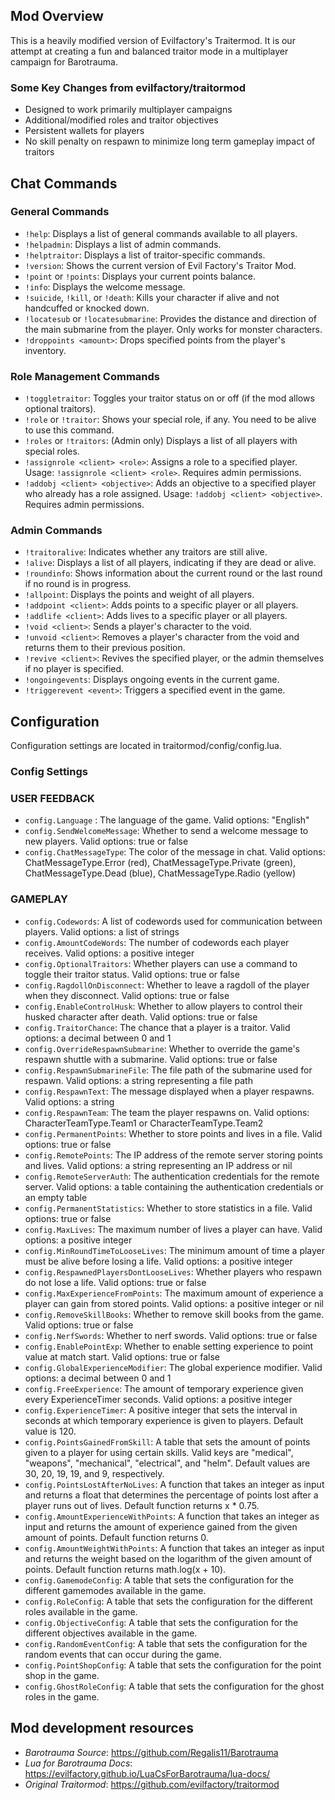 ## Mod Overview
This is a heavily modified version of Evilfactory's Traitermod. It is our attempt at creating a fun and balanced traitor mode in a multiplayer campaign for Barotrauma.

### Some Key Changes from evilfactory/traitormod
- Designed to work primarily multiplayer campaigns
- Additional/modified roles and traitor objectives
- Persistent wallets for players
- No skill penalty on respawn to minimize long term gameplay impact of traitors

## Chat Commands

### General Commands
- `!help`: Displays a list of general commands available to all players.
- `!helpadmin`: Displays a list of admin commands.
- `!helptraitor`: Displays a list of traitor-specific commands.
- `!version`: Shows the current version of Evil Factory's Traitor Mod.
- `!point` or `!points`: Displays your current points balance.
- `!info`: Displays the welcome message.
- `!suicide`, `!kill`, or `!death`: Kills your character if alive and not handcuffed or knocked down.
- `!locatesub` or `!locatesubmarine`: Provides the distance and direction of the main submarine from the player. Only works for monster characters. 
- `!droppoints <amount>`: Drops specified points from the player's inventory.

### Role Management Commands
- `!toggletraitor`: Toggles your traitor status on or off (if the mod allows optional traitors).
- `!role` or `!traitor`: Shows your special role, if any. You need to be alive to use this command.
- `!roles` or `!traitors`: (Admin only) Displays a list of all players with special roles.
- `!assignrole <client> <role>`: Assigns a role to a specified player. Usage: `!assignrole <client> <role>`. Requires admin permissions.
- `!addobj <client> <objective>`: Adds an objective to a specified player who already has a role assigned. Usage: `!addobj <client> <objective>`. Requires admin permissions.

### Admin Commands
- `!traitoralive`: Indicates whether any traitors are still alive.
- `!alive`: Displays a list of all players, indicating if they are dead or alive.
- `!roundinfo`: Shows information about the current round or the last round if no round is in progress.
- `!allpoint`: Displays the points and weight of all players.
- `!addpoint <client>`: Adds points to a specific player or all players.
- `!addlife <client>`: Adds lives to a specific player or all players.
- `!void <client>`: Sends a player's character to the void.
- `!unvoid <client>`: Removes a player's character from the void and returns them to their previous position.
- `!revive <client>`: Revives the specified player, or the admin themselves if no player is specified.
- `!ongoingevents`: Displays ongoing events in the current game.
- `!triggerevent <event>`: Triggers a specified event in the game.



## Configuration
Configuration settings are located in traitormod/config/config.lua. 

### Config Settings
### USER FEEDBACK
- `config.Language` : The language of the game. Valid options: "English"
- `config.SendWelcomeMessage`: Whether to send a welcome message to new players. Valid options: true or false
- `config.ChatMessageType`: The color of the message in chat. Valid options: ChatMessageType.Error (red), ChatMessageType.Private (green), ChatMessageType.Dead (blue), ChatMessageType.Radio (yellow)

### GAMEPLAY
- `config.Codewords`: A list of codewords used for communication between players. Valid options: a list of strings
- `config.AmountCodeWords`: The number of codewords each player receives. Valid options: a positive integer
- `config.OptionalTraitors`: Whether players can use a command to toggle their traitor status. Valid options: true or false
- `config.RagdollOnDisconnect`: Whether to leave a ragdoll of the player when they disconnect. Valid options: true or false
- `config.EnableControlHusk`: Whether to allow players to control their husked character after death. Valid options: true or false
- `config.TraitorChance`: The chance that a player is a traitor. Valid options: a decimal between 0 and 1
- `config.OverrideRespawnSubmarine`: Whether to override the game's respawn shuttle with a submarine. Valid options: true or false
- `config.RespawnSubmarineFile`: The file path of the submarine used for respawn. Valid options: a string representing a file path
- `config.RespawnText`: The message displayed when a player respawns. Valid options: a string
- `config.RespawnTeam`: The team the player respawns on. Valid options: CharacterTeamType.Team1 or CharacterTeamType.Team2
- `config.PermanentPoints`: Whether to store points and lives in a file. Valid options: true or false
- `config.RemotePoints`: The IP address of the remote server storing points and lives. Valid options: a string representing an IP address or nil
- `config.RemoteServerAuth`: The authentication credentials for the remote server. Valid options: a table containing the authentication credentials or an empty table
- `config.PermanentStatistics`: Whether to store statistics in a file. Valid options: true or false
- `config.MaxLives`: The maximum number of lives a player can have. Valid options: a positive integer
- `config.MinRoundTimeToLooseLives`: The minimum amount of time a player must be alive before losing a life. Valid options: a positive integer
- `config.RespawnedPlayersDontLooseLives`: Whether players who respawn do not lose a life. Valid options: true or false
- `config.MaxExperienceFromPoints`: The maximum amount of experience a player can gain from stored points. Valid options: a positive integer or nil
- `config.RemoveSkillBooks`: Whether to remove skill books from the game. Valid options: true or false
- `config.NerfSwords`: Whether to nerf swords. Valid options: true or false
- `config.EnablePointExp`: Whether to enable setting experience to point value at match start. Valid options: true or false
- `config.GlobalExperienceModifier`: The global experience modifier. Valid options: a decimal between 0 and 1
- `config.FreeExperience`: The amount of temporary experience given every ExperienceTimer seconds. Valid options: a positive integer
- `config.ExperienceTimer`: A positive integer that sets the interval in seconds at which temporary experience is given to players. Default value is 120.
- `config.PointsGainedFromSkill`: A table that sets the amount of points given to a player for using certain skills. Valid keys are "medical", "weapons", "mechanical", "electrical", and "helm". Default values are 30, 20, 19, 19, and 9, respectively.
- `config.PointsLostAfterNoLives`: A function that takes an integer as input and returns a float that determines the percentage of points lost after a player runs out of lives. Default function returns x * 0.75.
- `config.AmountExperienceWithPoints`: A function that takes an integer as input and returns the amount of experience gained from the given amount of points. Default function returns 0.
- `config.AmountWeightWithPoints`: A function that takes an integer as input and returns the weight based on the logarithm of the given amount of points. Default function returns math.log(x + 10).
- `config.GamemodeConfig`: A table that sets the configuration for the different gamemodes available in the game.
- `config.RoleConfig`: A table that sets the configuration for the different roles available in the game.
- `config.ObjectiveConfig`: A table that sets the configuration for the different objectives available in the game.
- `config.RandomEventConfig`: A table that sets the configuration for the random events that can occur during the game.
- `config.PointShopConfig`: A table that sets the configuration for the point shop in the game.
- `config.GhostRoleConfig`: A table that sets the configuration for the ghost roles in the game. 

## Mod development resources
- *Barotrauma Source*: https://github.com/Regalis11/Barotrauma
- *Lua for Barotrauma Docs*: https://evilfactory.github.io/LuaCsForBarotrauma/lua-docs/
- *Original Traitormod*: https://github.com/evilfactory/traitormod
